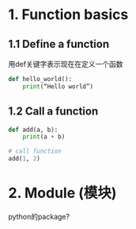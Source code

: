 # 1. Function basics

## 1.1 Define a function
用def关键字表示现在在定义一个函数

```python
def hello_world():
    print(“Hello world”)
```

## 1.2 Call a function
```python
def add(a, b):
    print(a + b)  

# call function
add(1, 2)
```


# 2. Module (模块)
python的package?
